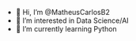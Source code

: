 - 👋 Hi, I’m @MatheusCarlosB2
- 👀 I’m interested in Data Science/AI
- 🌱 I’m currently learning Python
